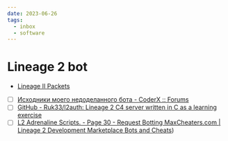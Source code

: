 ```yaml
---
date: 2023-06-26
tags:
  - inbox
  - software
---
```


# Lineage 2 bot

- [Lineage II Packets](http://fursoffers.narod.ru/Packets.htm)
- [ ] [Исходники моего недоделанного бота - CoderX :: Forums](http://coderx.ru/showthread.php?t=9575)
- [ ] [GitHub - Ruk33/l2auth: Lineage 2 C4 server written in C as a learning exercise](https://github.com/Ruk33/l2auth)
- [ ] [L2 Adrenaline Scripts. - Page 30 - Request Botting MaxCheaters.com | Lineage 2 Development Marketplace Bots and Cheats](https://maxcheaters.com/topic/189997-l2-adrenaline-scripts/page/30/#comment-2578306))
